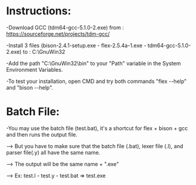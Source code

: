 # Instructions:

-Download GCC (tdm64-gcc-5.1.0-2.exe) from : https://sourceforge.net/projects/tdm-gcc/

-Install 3 files (bison-2.4.1-setup.exe - flex-2.5.4a-1.exe - tdm64-gcc-5.1.0-2.exe) to : C:\GnuWin32

-Add the path "C:\GnuWin32\bin" to your "Path" variable in the System Environment Variables.

-To test your installation, open CMD and try both commands "flex --help" and "bison --help".

# Batch File:

-You may use the batch file (test.bat), it's a shortcut for flex + bison + gcc and then runs the output file.

--> But you have to make sure that the batch file (.bat), lexer file (.l), and parser file(.y) all have the same name.

--> The output will be the same name + ".exe"

--> Ex: test.l - test.y - test.bat => test.exe

